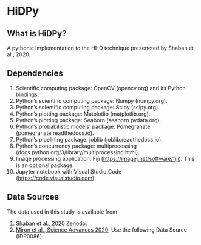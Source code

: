 # HiDPy

## What is HiDPy?
A pythonic implementation to the HI-D technique preseneted by Shaban et al., 2020.

## Dependencies 

1. Scientific computing package: OpenCV (opencv.org) and its Python bindings.
2. Python’s scientific computing package: Numpy (numpy.org).
3. Python’s scientific computing package: Scipy (scipy.org).
4. Python’s plotting package: Matplotlib (matplotlib.org).
5. Python’s plotting package: Seaborn (seaborn.pydata.org).
6. Python’s probabilistic models’ package: Pomegranate (pomegranate.readthedocs.io).
7. Python’s pipelining package: joblib (joblib.readthedocs.io).
8. Python’s concurrency package: multiprocessing (docs.python.org/3/library/multiprocessing.html).
9. Image processing application: Fiji (https://imagej.net/software/fiji). This is an optional package.
10. Jupyter notebook with Visual Studio Code (https://code.visualstudio.com).

## Data Sources 

The data used in this study is available from 
1. [Shaban et al., 2020](https://genomebiology.biomedcentral.com/articles/10.1186/s13059-020-02002-6) [Zenodo](https://zenodo.org/record/3634348#.Y4DBStLMJGo). 
2. [Miron et al., Science Advances 2020](https://www.science.org/doi/10.1126/sciadv.aba8811), Use the following Data Source (IDR0086).